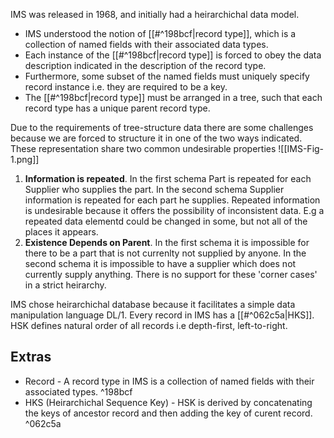 IMS was released in 1968, and initially had a heirarchichal data model.
- IMS understood the notion of [[#^198bcf|record type]], which is a collection of named fields with their associated data types. 
- Each instance of the [[#^198bcf|record type]] is forced to obey the data description indicated in the description of the record type.
- Furthermore, some subset of the named fields must uniquely specify record instance i.e. they are required to be a key.
- The [[#^198bcf|record type]] must be arranged in a tree, such that each record type has a unique parent record type.

Due to the requirements of tree-structure data there are some challenges because we are forced to structure it in one of the two ways indicated. These representation share two common undesirable properties
![[IMS-Fig-1.png]]
1. **Information is repeated**. 
	In the first schema Part is repeated for each Supplier who supplies the part.
	In the second schema Supplier information is repeated for each part he supplies.
	Repeated information is undesirable because it offers the possibility of inconsistent data. E.g a repeated data elementd could be changed in some, but not all of the places it appears.
2. **Existence Depends on Parent**. 
	In the first schema it is impossible for there to be a part that is not currenlty not supplied by anyone. 
	In the second schema it is impossible to have a supplier which does not currently supply anything.
	There is no support for these 'corner cases' in a strict heirarchy.

IMS chose heirarchichal database because it facilitates a simple data manipulation language DL/1.
Every record in IMS has a [[#^062c5a|HKS]]. HSK defines natural order of all records i.e depth-first, left-to-right.

## Extras
- Record - A record type in IMS is a collection of named fields with their associated types. ^198bcf
- HKS (Heirarchichal Sequence Key) - HSK is derived by concatenating the keys of ancestor record and then adding the key of curent record. ^062c5a